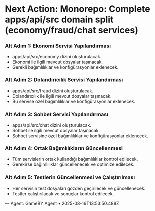 # Next Action: Monorepo: Complete apps/api/src domain split (economy/fraud/chat services)

### Alt Adım 1: Ekonomi Servisi Yapılandırması
- apps/api/src/economy dizini oluşturulacak.
- Ekonomi ile ilgili mevcut dosyalar taşınacak.
- Gerekli bağımlılıklar ve konfigürasyonlar eklenecek.

### Alt Adım 2: Dolandırıcılık Servisi Yapılandırması
- apps/api/src/fraud dizini oluşturulacak.
- Dolandırıcılık ile ilgili mevcut dosyalar taşınacak.
- Bu servise özel bağımlılıklar ve konfigürasyonlar eklenecek.

### Alt Adım 3: Sohbet Servisi Yapılandırması
- apps/api/src/chat dizini oluşturulacak.
- Sohbet ile ilgili mevcut dosyalar taşınacak.
- Sohbet servisine özel bağımlılıklar ve konfigürasyonlar eklenecek.

### Alt Adım 4: Ortak Bağımlılıkların Güncellenmesi
- Tüm servislerin ortak kullandığı bağımlılıklar kontrol edilecek.
- Gerekirse bağımlılıklar güncellenecek ve optimize edilecek.

### Alt Adım 5: Testlerin Güncellenmesi ve Çalıştırılması
- Her servisin test dosyaları gözden geçirilecek ve güncellenecek.
- Testler çalıştırılacak ve sonuçlar kontrol edilecek.

— Agent: GameBY Agent • 2025-08-16T13:53:50.488Z
